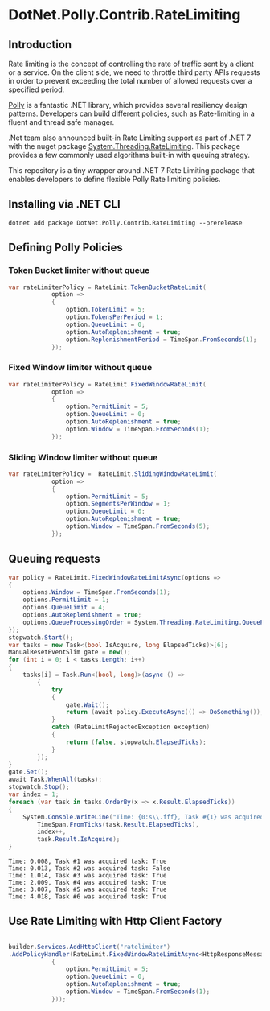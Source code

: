 # DotNet.Polly.Contrib.RateLimiting

## Introduction

Rate limiting is the concept of controlling the rate of traffic sent by a client or a service. On the client side, we need to throttle third party APIs requests in order to prevent exceeding the total number of allowed requests over a specified period.

[Polly](https://github.com/App-vNext/Polly) is a fantastic .NET library, which provides several resiliency design patterns. Developers can build different policies, such as Rate-limiting in a fluent and thread safe manager.

.Net team also announced built-in Rate Limiting support as part of .NET 7 with the nuget package [System.Threading.RateLimiting](https://www.nuget.org/packages/DotNet.Polly.Contrib.RateLimiting/). This package provides a few commonly used algorithms built-in with queuing strategy.

This repository is a tiny wrapper around .NET 7 Rate Limiting package that enables developers to define flexible Polly Rate limiting policies.

## Installing via .NET CLI

```shell
dotnet add package DotNet.Polly.Contrib.RateLimiting --prerelease
```

## Defining Polly Policies

### Token Bucket limiter without queue

```c#
var rateLimiterPolicy = RateLimit.TokenBucketRateLimit(
            option =>
            {
                option.TokenLimit = 5;
                option.TokensPerPeriod = 1;
                option.QueueLimit = 0;
                option.AutoReplenishment = true;
                option.ReplenishmentPeriod = TimeSpan.FromSeconds(1);
            });
```

### Fixed Window limiter without queue

```c#
var rateLimiterPolicy = RateLimit.FixedWindowRateLimit(
            option =>
            {
                option.PermitLimit = 5;
                option.QueueLimit = 0;
                option.AutoReplenishment = true;
                option.Window = TimeSpan.FromSeconds(1);
            });
```

### Sliding Window limiter without queue

```c#
var rateLimiterPolicy =  RateLimit.SlidingWindowRateLimit(
            option =>
            {
                option.PermitLimit = 5;
                option.SegmentsPerWindow = 1;
                option.QueueLimit = 0;
                option.AutoReplenishment = true;
                option.Window = TimeSpan.FromSeconds(5);
            });
```


## Queuing requests
```c#
var policy = RateLimit.FixedWindowRateLimitAsync(options =>
{
    options.Window = TimeSpan.FromSeconds(1);
    options.PermitLimit = 1;
    options.QueueLimit = 4;
    options.AutoReplenishment = true;
    options.QueueProcessingOrder = System.Threading.RateLimiting.QueueProcessingOrder.OldestFirst;
});
stopwatch.Start();
var tasks = new Task<(bool IsAcquire, long ElapsedTicks)>[6];
ManualResetEventSlim gate = new();
for (int i = 0; i < tasks.Length; i++)
{
    tasks[i] = Task.Run<(bool, long)>(async () =>
        {
            try
            {
                gate.Wait();
                return (await policy.ExecuteAsync(() => DoSomething()), stopwatch.ElapsedTicks);
            }
            catch (RateLimitRejectedException exception)
            {
                return (false, stopwatch.ElapsedTicks);
            }
        });
}
gate.Set();
await Task.WhenAll(tasks);
stopwatch.Stop();
var index = 1;
foreach (var task in tasks.OrderBy(x => x.Result.ElapsedTicks))
{
    System.Console.WriteLine("Time: {0:s\\.fff}, Task #{1} was acquired task: {2}",
        TimeSpan.FromTicks(task.Result.ElapsedTicks),
        index++,
        task.Result.IsAcquire);
}
```
```
Time: 0.008, Task #1 was acquired task: True
Time: 0.013, Task #2 was acquired task: False
Time: 1.014, Task #3 was acquired task: True
Time: 2.009, Task #4 was acquired task: True
Time: 3.007, Task #5 was acquired task: True
Time: 4.018, Task #6 was acquired task: True
```
## Use Rate Limiting with Http Client Factory
```c#

builder.Services.AddHttpClient("ratelimiter")
.AddPolicyHandler(RateLimit.FixedWindowRateLimitAsync<HttpResponseMessage>( option =>
            {
                option.PermitLimit = 5;
                option.QueueLimit = 0;
                option.AutoReplenishment = true;
                option.Window = TimeSpan.FromSeconds(1);
            }));

```